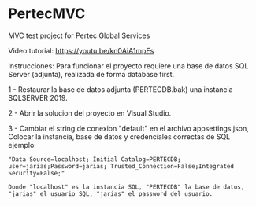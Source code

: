 # PertecMVC
MVC test project for Pertec Global Services

Video tutorial: https://youtu.be/kn0AiA1mpFs

Instrucciones:
Para funcionar el proyecto requiere una base de datos SQL Server (adjunta), realizada de forma database first.

1 - Restaurar la base de datos adjunta (PERTECDB.bak) una instancia SQLSERVER 2019.

2 - Abrir la solucion del proyecto en Visual Studio.

3 - Cambiar el string de conexion "default" en el archivo appsettings.json, 
	Colocar la instancia, base de datos y credenciales correctas de SQL ejemplo:

	"Data Source=localhost; Initial Catalog=PERTECDB; user=jarias;Password=jarias; Trusted_Connection=False;Integrated Security=False;"

	Donde "localhost" es la instancia SQL, "PERTECDB" la base de datos, "jarias" el usuario SQL, "jarias" el password del usuario.
